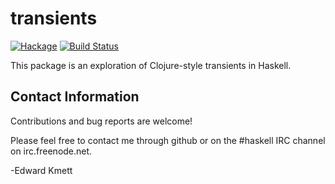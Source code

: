 transients
==========

[![Hackage](https://img.shields.io/hackage/v/transients.svg)](https://hackage.haskell.org/package/transients) [![Build Status](https://secure.travis-ci.org/ekmett/transients.png?branch=master)](http://travis-ci.org/ekmett/transients)

This package is an exploration of Clojure-style transients in Haskell.

Contact Information
-------------------

Contributions and bug reports are welcome!

Please feel free to contact me through github or on the #haskell IRC channel on irc.freenode.net.

-Edward Kmett
